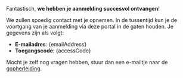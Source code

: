 Fantastisch, **we hebben je aanmelding succesvol ontvangen**!

We zullen spoedig contact met je opnemen. In de tussentijd kun je de voortgang van je aanmelding
via deze portal in de gaten houden. Je gegevens zijn als volgt:

  * **E-mailadres**: {emailAddress}
  * **Toegangscode**: {accessCode}

Mocht je zelf nog vragen hebben, stuur dan een e-mailtje naar de
[gopherleiding](mailto:gopherplanning@animecon.nl).
